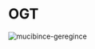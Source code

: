 # OGT
![mucibince-geregince](https://github.com/togayyazar/OGT/assets/36377584/be987ad3-01f6-4547-ba0c-d99c6371560b)
